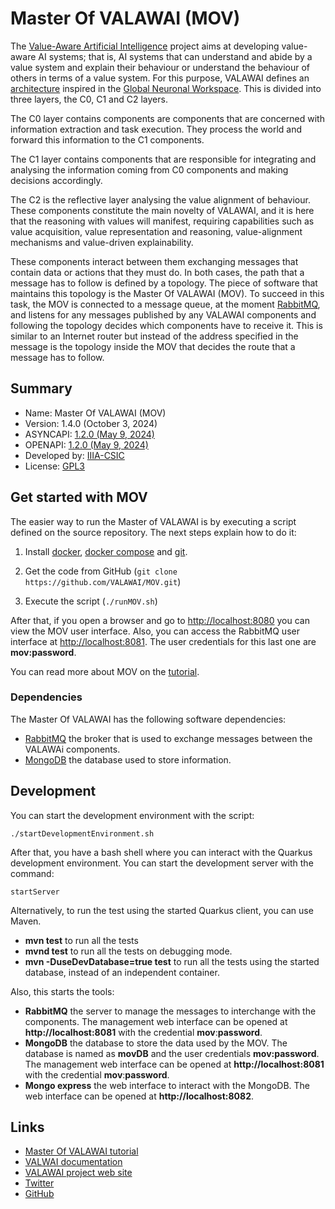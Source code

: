 # Master Of VALAWAI (MOV)

The [Value-Aware Artificial Intelligence](https://valawai.eu/) project aims at developing 
value-aware AI systems; that is, AI systems that can understand and abide
by a value system and explain their behaviour or understand the behaviour of
others in terms of a value system. For this purpose, VALAWAI defines an
[architecture](https://valawai.github.io/docs/toolbox/architecture/) inspired
in the [Global Neuronal Workspace](https://valawai.github.io/docs/toolbox/architecture/gnw).
This is divided into three layers, the C0, C1 and C2 layers.

The C0 layer contains components are components that are concerned with information
extraction and task execution. They process the world and forward this information
to the C1 components.

The C1 layer contains components that are responsible for integrating and analysing
the information coming from C0 components and making decisions accordingly. 

The C2 is the reflective layer analysing the value alignment of behaviour. These components
constitute the main novelty of VALAWAI, and it is here that the reasoning with values will manifest,
requiring capabilities such as value acquisition, value representation and reasoning,
value-alignment mechanisms and value-driven explainability.

These components interact between them exchanging messages that contain data or
actions that they must do. In both cases, the path that a message has to follow
is defined by a topology. The piece of software that maintains this topology
is the Master Of VALAWAI (MOV). To succeed in this task, the MOV is connected
to a message queue, at the moment [RabbitMQ](https://www.rabbitmq.com/),
and listens for any messages published by any VALAWAI components and following
the topology decides which components have to receive it. This is similar to
an Internet router but instead of the address specified in the message is
the topology inside the MOV that decides the route that a message has to follow.


## Summary

- Name: Master Of VALAWAI (MOV)
- Version: 1.4.0 (October 3, 2024)
- ASYNCAPI: [1.2.0 (May 9, 2024)](https://raw.githubusercontent.com/VALAWAI/MOV/ASYNCAPI_1.2.0/asyncapi.yml)
- OPENAPI: [1.2.0 (May 9, 2024)](https://raw.githubusercontent.com/VALAWAI/MOV/API_1.2.0/openapi.yml)
- Developed by: [IIIA-CSIC](https://www.iiia.csic.es)
- License: [GPL3](LICENSE)


## Get started with MOV

The easier way to run the Master of VALAWAI is by executing a script defined
on the source repository. The next steps explain how to do it:

1. Install [docker](https://docs.docker.com/get-docker/), [docker compose](https://docs.docker.com/compose/install/)
 and [git](https://git-scm.com/book/en/v2/Getting-Started-Installing-Git).

2. Get the code from GitHub (``git clone https://github.com/VALAWAI/MOV.git``)
3. Execute the script (``./runMOV.sh``)

After that, if you open a browser and go to [http://localhost:8080](http://localhost:8080)
you can view the MOV user interface. Also, you can access the RabbitMQ user interface
at [http://localhost:8081](http://localhost:8081). The user credentials for this last
one are **mov:password**.

You can read more about MOV on the [tutorial](https://valawai.github.io/docs/tutorials/mov).


### Dependencies

The Master Of VALAWAI has the following software dependencies:

- [RabbitMQ](https://www.rabbitmq.com/) the broker that is used to exchange
 messages between the VALAWAi components.
- [MongoDB](https://www.mongodb.com/) the database used to store information.


## Development

You can start the development environment with the script:

```shell script
./startDevelopmentEnvironment.sh
```

After that, you have a bash shell where you can interact with
the Quarkus development environment. You can start the development
server with the command:

```shell script
startServer
```

Alternatively, to run the test using the started Quarkus client, you can use Maven.

 * __mvn test__  to run all the tests
 * __mvnd test__  to run all the tests on debugging mode.
 * __mvn -DuseDevDatabase=true test__  to run all the tests using the started database,
 	instead of an independent container.

Also, this starts the tools:

 * __RabbitMQ__  the server to manage the messages to interchange with the components.
 The management web interface can be opened at **http://localhost:8081** with the credential
 **mov**:**password**.
 * __MongoDB__  the database to store the data used by the MOV. The database is named as **movDB** and the user credentials **mov:password**.
 The management web interface can be opened at **http://localhost:8081** with the credential
 **mov**:**password**.
 * __Mongo express__  the web interface to interact with the MongoDB. The web interface
  can be opened at **http://localhost:8082**.


## Links

 - [Master Of VALAWAI tutorial](https://valawai.github.io/docs/tutorials/mov)
 - [VALWAI documentation](https://valawai.github.io/docs/)
 - [VALAWAI project web site](https://valawai.eu/)
 - [Twitter](https://twitter.com/ValawaiEU)
 - [GitHub](https://github.com/VALAWAI)